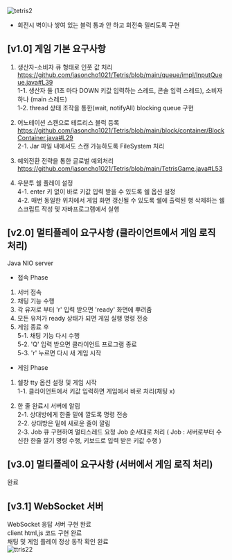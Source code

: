 ![tetris2](https://user-images.githubusercontent.com/12610035/131299100-0bff9fd9-d7d6-4e7d-b3b4-5bfda6addf8f.gif)  
* 회전시 벽이나 쌓여 있는 블럭 통과 안 하고 회전축 밀리도록 구현  

## [v1.0] 게임 기본 요구사항  
1. 생산자-소비자 큐 형태로 인풋 값 처리  
https://github.com/jasoncho1021/Tetris/blob/main/queue/impl/InputQueue.java#L39  
1-1. 생산자 둘 (1초 마다 DOWN 키값 입력하는 스레드, 콘솔 입력 스레드), 소비자 하나 (main 스레드)  
1-2. thread 상태 조작을 통한(wait, notifyAll) blocking queue 구현  

2. 어노테이션 스캔으로 테트리스 블럭 등록  
https://github.com/jasoncho1021/Tetris/blob/main/block/container/BlockContainer.java#L29  
2-1. Jar 파일 내에서도 스캔 가능하도록 FileSystem 처리  

3. 예외전환 전략을 통한 글로벌 예외처리  
https://github.com/jasoncho1021/Tetris/blob/main/TetrisGame.java#L53  

4. 우분투 쉘 플레이 설정  
4-1. enter 키 없이 바로 키값 입력 받을 수 있도록 쉘 옵션 설정  
4-2. 매번 동일한 위치에서 게임 화면 갱신될 수 있도록 쉘에 출력된 행 삭제하는 쉘 스크립트 작성 및 자바프로그램에서 실행  

## [v2.0] 멀티플레이 요구사항 (클라이언트에서 게임 로직 처리)
Java NIO server  

* 접속 Phase  
1. 서버 접속   
2. 채팅 기능 수행  
3. 각 유저로 부터 'r' 입력 받으면 'ready' 화면에 뿌려줌  
4. 모든 유저가 ready 상태가 되면 게임 실행 명령 전송  
5. 게임 종료 후  
5-1. 채팅 기능 다시 수행  
5-2. 'Q' 입력 받으면 클라이언트 프로그램 종료  
5-3. 'r' 누르면 다시 새 게임 시작  

* 게임 Phase  
1. 쉘창 tty 옵션 설정 및 게임 시작  
1-1. 클라이언트에서 키값 입력하면 게임에서 바로 처리(채팅 x) 

2. 한 줄 완료시 서버에 알림  
2-1. 상대방에게 한줄 밑에 깔도록 명령 전송  
2-2. 상대방은 밑에 새로운 줄이 깔림  
2-3. Job 큐 구현하여 멀티스레드 요청 Job 순서대로 처리 ( Job : 서버로부터 수신한 한줄 깔기 명령 수행, 키보드로 입력 받은 키값 수행 )  

## [v3.0] 멀티플레이 요구사항 (서버에서 게임 로직 처리)  
완료  
## [v3.1] WebSocket 서버  
WebSocket 응답 서버 구현 완료   
client html,js 코드 구현 완료    
채팅 및 게임 플레이 정상 동작 확인 완료  
![ttris22](https://user-images.githubusercontent.com/12610035/136033620-45d1f3dd-ceec-4dfa-86e9-c26c29c1d77b.gif)

